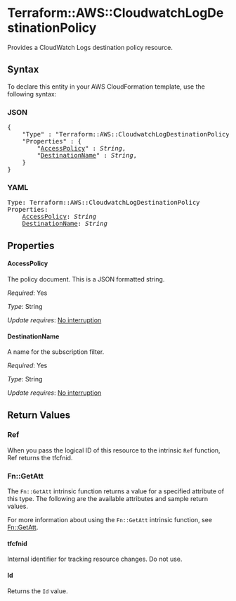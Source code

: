 # Terraform::AWS::CloudwatchLogDestinationPolicy

Provides a CloudWatch Logs destination policy resource.

## Syntax

To declare this entity in your AWS CloudFormation template, use the following syntax:

### JSON

<pre>
{
    "Type" : "Terraform::AWS::CloudwatchLogDestinationPolicy",
    "Properties" : {
        "<a href="#accesspolicy" title="AccessPolicy">AccessPolicy</a>" : <i>String</i>,
        "<a href="#destinationname" title="DestinationName">DestinationName</a>" : <i>String</i>,
    }
}
</pre>

### YAML

<pre>
Type: Terraform::AWS::CloudwatchLogDestinationPolicy
Properties:
    <a href="#accesspolicy" title="AccessPolicy">AccessPolicy</a>: <i>String</i>
    <a href="#destinationname" title="DestinationName">DestinationName</a>: <i>String</i>
</pre>

## Properties

#### AccessPolicy

The policy document. This is a JSON formatted string.

_Required_: Yes

_Type_: String

_Update requires_: [No interruption](https://docs.aws.amazon.com/AWSCloudFormation/latest/UserGuide/using-cfn-updating-stacks-update-behaviors.html#update-no-interrupt)

#### DestinationName

A name for the subscription filter.

_Required_: Yes

_Type_: String

_Update requires_: [No interruption](https://docs.aws.amazon.com/AWSCloudFormation/latest/UserGuide/using-cfn-updating-stacks-update-behaviors.html#update-no-interrupt)

## Return Values

### Ref

When you pass the logical ID of this resource to the intrinsic `Ref` function, Ref returns the tfcfnid.

### Fn::GetAtt

The `Fn::GetAtt` intrinsic function returns a value for a specified attribute of this type. The following are the available attributes and sample return values.

For more information about using the `Fn::GetAtt` intrinsic function, see [Fn::GetAtt](https://docs.aws.amazon.com/AWSCloudFormation/latest/UserGuide/intrinsic-function-reference-getatt.html).

#### tfcfnid

Internal identifier for tracking resource changes. Do not use.

#### Id

Returns the <code>Id</code> value.


